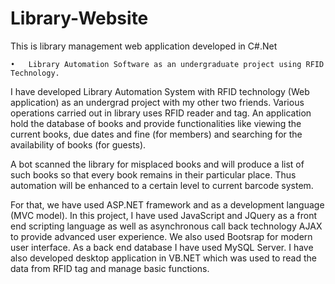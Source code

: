 # Library-Website
This is library management web application developed in C#.Net 

	•	Library Automation Software as an undergraduate project using RFID Technology.

 I have developed Library Automation System with RFID technology (Web application) as an undergrad project with my other two friends.
 Various operations carried out in library uses RFID reader and tag. An application hold the database of books and provide 
 functionalities like viewing the current books, due dates and fine (for members) and searching for the availability of books 
 (for guests). 
 
 A bot scanned the library for misplaced books and will produce a list of such books so that every book remains in their particular place.
 Thus automation will be enhanced to a certain level to current barcode system.

For that, we have used ASP.NET framework and as a development language (MVC model). 
In this project, I have used JavaScript and JQuery as a front end scripting language as well as asynchronous call back technology AJAX 
to provide advanced user experience. We also used Bootsrap for modern user interface. As a back end database I have used MySQL Server. 
I have also developed desktop application in VB.NET which was used to read the data from RFID tag and manage basic functions.



